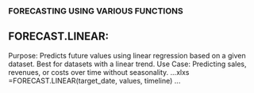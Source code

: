 ### FORECASTING USING VARIOUS FUNCTIONS


## FORECAST.LINEAR:
Purpose: Predicts future values using linear regression based on a given dataset. Best for datasets with a linear trend.
Use Case: Predicting sales, revenues, or costs over time without seasonality.
...xlxs
=FORECAST.LINEAR(target_date, values, timeline)
...
